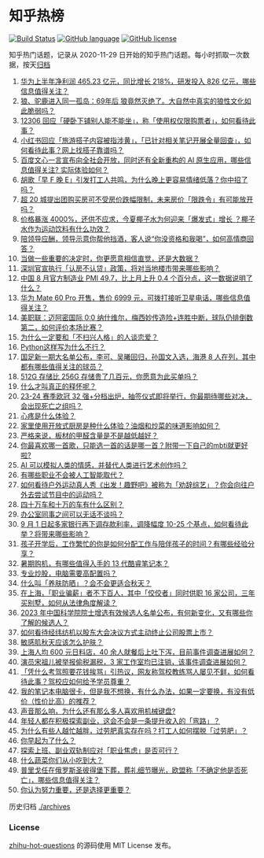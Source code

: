# 知乎热榜
[![Build Status](https://github.com/ToWeLong/zhihu-hot-questions/workflows/CI/badge.svg)](https://github.com/ToWeLong/zhihu-hot-questions/actions)
[![GitHub language](https://img.shields.io/badge/language-golang-orange.svg)](https://golang.org/)
[![GitHub license](https://img.shields.io/github/license/ToWeLong/zhihu-hot-questions)](https://github.com/ToWeLong/zhihu-hot-questions/blob/main/LICENSE)

知乎热门话题，记录从 2020-11-29 日开始的知乎热门话题。每小时抓取一次数据，按天[归档](./archives)

<!-- BEGIN -->

1. [华为上半年净利润 465.23 亿元，同比增长 218%，研发投入 826 亿元，哪些信息值得关注？](https://www.zhihu.com/question/619885106)
1. [狼、驼鹿进入同一孤岛：69年后 狼竟然灭绝了。大自然中真实的狼性文化如此脆弱吗？](https://www.zhihu.com/question/619432371)
1. [12306 回应「硬卧下铺别人能不能坐」，称「使用权仅限购票者」，如何看待此事？](https://www.zhihu.com/question/619841104)
1. [小红书回应「旅游搭子内容被指涉黄」，「已针对相关笔记开展全量回查」，如何看待此事？网上找搭子靠谱吗？](https://www.zhihu.com/question/619836294)
1. [百度文心一言宣布向全社会开放，同时还有全新重构的 AI 原生应用，哪些信息值得关注? 实际体验如何？](https://www.zhihu.com/question/619921556)
1. [胡歌「早 F 晚 E」引发打工人共鸣，为什么晚上更容易情绪低落？你中招了吗？](https://www.zhihu.com/question/619860751)
1. [超 20  城提出团购买房可不受房价跌幅限制，未来房价「限跌令」有可能放开吗？](https://www.zhihu.com/question/619864211)
1. [价格暴涨 4000%，还供不应求，今夏椰子水为何迎来「爆发式」增长 ？椰子水作为运动饮料有什么功效？](https://www.zhihu.com/question/619955958)
1. [陪领导应酬，领导示意你帮他挡酒，客人说“你没资格和我喝”，如何高情商回答？](https://www.zhihu.com/question/607499328)
1. [当做一些重要的决定时，你更愿意相信直觉，还是大数据？](https://www.zhihu.com/question/619154960)
1. [深圳官宣执行「认房不认贷」政策，将对当地楼市带来哪些影响？](https://www.zhihu.com/question/619876292)
1. [中国 8 月官方制造业 PMI 49.7，比上月上升 0.4 个百分点，这一数据说明了什么？](https://www.zhihu.com/question/619961546)
1. [华为 Mate 60 Pro 开售，售价 6999 元，可拨打接听卫星电话，哪些信息值得关注？](https://www.zhihu.com/question/619673972)
1. [美职联：迈阿密国际 0:0 纳什维尔，梅西妙传造险+连胜中断，球队仍排倒数第二，如何评价本场比赛？](https://www.zhihu.com/question/619962488)
1. [为什么一定要和「不扫兴人格」的人谈恋爱？](https://www.zhihu.com/question/619705749)
1. [Python这样写为什么不行？](https://www.zhihu.com/question/619524768)
1. [国足新一期大名单公布，李可、吴曦回归，孙国文入选，海港 8 人在列，其中都有哪些值得关注的球员？](https://www.zhihu.com/question/619854403)
1. [512G 存储比 256G 存储贵了几百元，你愿意为此买单吗？](https://www.zhihu.com/question/618876250)
1. [什么才叫真正的释怀呢？](https://www.zhihu.com/question/605017306)
1. [23-24 赛季欧冠 32 强+分档出炉，抽签仪式即将举行，你最期待哪些对决，会出现死亡之组吗？](https://www.zhihu.com/question/619955201)
1. [心疼是什么体验？](https://www.zhihu.com/question/24348020)
1. [家里使用开放式厨房是种什么体验？油烟和炒菜的味道影响如何？](https://www.zhihu.com/question/54824708)
1. [严格来说，板材的甲醛含量是不是越低越好？](https://www.zhihu.com/question/617928146)
1. [你最喜欢哪一首歌，只能选一首的话是哪一首？附带一下自己的mbti就更好啦?](https://www.zhihu.com/question/611044372)
1. [AI 可以模拟人类的情感，并替代人类进行艺术创作吗？](https://www.zhihu.com/question/619160389)
1. [有哪些职业不会被人工智能取代？](https://www.zhihu.com/question/616800284)
1. [如何看待户外运动真人秀《出发！趣野吧》被称为「劝辞综艺」？你会向往户外去尝试节目中的运动吗？](https://www.zhihu.com/question/619866547)
1. [四十万车和十万的车有什么区别？](https://www.zhihu.com/question/607773543)
1. [办公室同事之间可以无话不谈吗？](https://www.zhihu.com/question/618409699)
1. [9 月 1 日起多家银行再下调存款利率，调降幅度 10-25 个基点，如何看待此举？将带来哪些影响？](https://www.zhihu.com/question/619957707)
1. [孩子开学后，工作繁忙的你是如何分配工作与陪伴孩子的时间？有哪些经验分享？](https://www.zhihu.com/question/619272403)
1. [暑期购机，有哪些值得入手的 13 代酷睿笔记本？](https://www.zhihu.com/question/614730887)
1. [专业炒股，电脑需要高配置吗？](https://www.zhihu.com/question/619033619)
1. [什么叫「养肤防晒」？会不会更适合秋天？](https://www.zhihu.com/question/619690129)
1. [在上海，「职业骗薪」者不下百人，其中「佼佼者」同时供职 16 家公司，三年买别墅，如何从法律角度解读？](https://www.zhihu.com/question/619966313)
1. [2023 年中国科学院院士增选有效候选人名单公布，有何新变化，又有哪些你了解的候选人？](https://www.zhihu.com/question/619964258)
1. [如何看待经纬纺机以股东大会决议方式主动终止公司股票上市？](https://www.zhihu.com/question/619760988)
1. [敏感肌秋天应该怎么护肤？](https://www.zhihu.com/question/614533602)
1. [上海人均 600 元日料店，40 余人就餐后上吐下泻，目前事件调查进展如何？](https://www.zhihu.com/question/619689748)
1. [演员宋祖儿被举报偷税漏税，3 家工作室均已注销，该事件调查进展如何？](https://www.zhihu.com/question/619970066)
1. [「凭什么考驾照要花钱挨骂」引热议，网友称驾校教练骂人屡见不鲜，如何看待此事？驾校应如何给予学员尊重？](https://www.zhihu.com/question/619650466)
1. [我的笔记本电脑很卡，但是我不想换，有什么办法，如果一定要换，有没有低价（性价比高）的推荐？](https://www.zhihu.com/question/618410622)
1. [声音那么响，为什么还有那么多人喜欢用机械键盘?](https://www.zhihu.com/question/617966909)
1. [年轻人都在积极探索副业，这会不会是一条提升收入的「弯路」？](https://www.zhihu.com/question/619091635)
1. [为什么有些人越忙越胖，过劳肥真实存在吗？打工人如何摆脱「过劳肥」？](https://www.zhihu.com/question/619844603)
1. [你早起为了什么？](https://www.zhihu.com/question/618912249)
1. [探索上班、副业双轨制应对「职业焦虑」是否可行？](https://www.zhihu.com/question/619091627)
1. [什么蔬菜你们从小吃到大？](https://www.zhihu.com/question/619588862)
1. [普里戈任在俄罗斯圣彼得堡下葬，葬礼细节曝光，欧盟称「不确定他是否死亡」，哪些信息值得关注？](https://www.zhihu.com/question/619808129)
1. [你认为努力重要，还是选择更重要？](https://www.zhihu.com/question/614874492)

<!-- END -->

历史归档 [./archives](./archives)


### License
[zhihu-hot-questions](https://github.com/towelong/zhihu-hot-questions) 的源码使用 MIT License 发布。